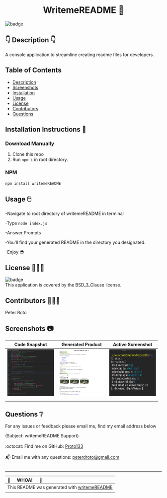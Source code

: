 
  <h1 align="center">WritemeREADME 🎉 </h1>
    
  ![badge](https://img.shields.io/badge/license-BSD_3_Clause-brightgreen)<br />
  
  ## 👇  Description  👇
   A console application to streamline creating readme files for developers.
 
  ## Table of Contents 

  - [Description](#--description--)
  - [Screenshots](#screenshots)
  - [Installation](#installation-instructions-)
  - [Usage](#usage-)
  - [License](#license-)
  - [Contributors](#contributors-)
  - [Questions](#questions-)
  
  ## Installation Instructions 📣
  ### Download Manually

  1) Clone this repo 
  2) Run <code>npm i</code> in root directory.
  
  ### NPM

   ```
   npm install writemeREADME

   ```

  
  ## Usage 🖱️
  
  -Navigate to root directory of writemeREADME in terminal
  
  -Type ```node index.js```  

  -Answer Prompts  

  -You'll find your generated README in the directory you designated.  
  
  -Enjoy 😎
  
  ## License 🧑‍🤝‍🧑
  ![badge](https://img.shields.io/badge/license-BSD_3_Clause-brightgreen)
  <br />
  This application is covered by the BSD_3_Clause license. 
  
  ## Contributors 🧑‍🤝‍🧑
  Peter Roto
  
  ## Screenshots 📷
  | Code Snapshot                                          | Generated Product                                      |  Active Screenshot                                     | 
  |:------------------------------------------------------:|:------------------------------------------------------:|:------------------------------------------------------:|
  |<a href="./images/writemeREADME_snippet.png" target="_blank"><img alt="Screenshot of code" src="./images/writemeREADME_snippet.png" width="150" height="150"></a> |<a title="Click for README.md" target="_blank" href="./README.md"><img alt="Screenshot of README file generated with this application" src="./images/README.png" width="150" height="150"></a>|<a href="./images/writemeREADME_Active.png" target="_blank"> <img alt="Screenshot of code" src="./images/writemeREADME_Active.png" width="150" height="150"></a>|
  |                                                        |                                                        |                                                        |
  |                                                        |                                                        |                                                        |   
  ## Questions ❔
   For any issues or feedback please email me, find my email address below 

   (Subject: writemeREADME Support)<br />
  <br />
  :octocat: Find me on GitHub: [Proto133](https://github.com/Proto133)<br />
  <br />
  📬 Email me with any questions: peterdroto@gmail.com<br /><br />
 
 ----
| 🤯 &#8195; WHOA! &#8195; 🤯|
  |:----|
  |This README was generated with [writemeREADME](https://github.com/proto133/writemeREADME) |
  |  |